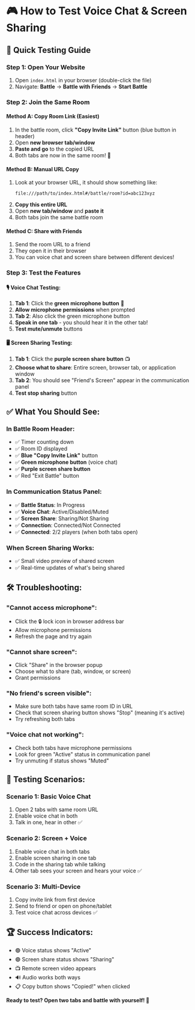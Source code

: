 # 🎮 How to Test Voice Chat & Screen Sharing

## 🚀 **Quick Testing Guide**

### **Step 1: Open Your Website**
1. Open `index.html` in your browser (double-click the file)
2. Navigate: **Battle** → **Battle with Friends** → **Start Battle**

### **Step 2: Join the Same Room**

#### **Method A: Copy Room Link (Easiest)**
1. In the battle room, click **"Copy Invite Link"** button (blue button in header)
2. Open **new browser tab/window**
3. **Paste and go** to the copied URL
4. Both tabs are now in the same room! 🎉

#### **Method B: Manual URL Copy**
1. Look at your browser URL, it should show something like:
   ```
   file:///path/to/index.html#/battle/room?id=abc123xyz
   ```
2. **Copy this entire URL**
3. Open **new tab/window** and **paste it**
4. Both tabs join the same battle room

#### **Method C: Share with Friends**
1. Send the room URL to a friend
2. They open it in their browser
3. You can voice chat and screen share between different devices!

### **Step 3: Test the Features**

#### **🎙️ Voice Chat Testing:**
1. **Tab 1**: Click the **green microphone button** 🎤
2. **Allow microphone permissions** when prompted
3. **Tab 2**: Also click the green microphone button
4. **Speak in one tab** - you should hear it in the other tab!
5. **Test mute/unmute** buttons

#### **🖥️ Screen Sharing Testing:**
1. **Tab 1**: Click the **purple screen share button** 📺
2. **Choose what to share**: Entire screen, browser tab, or application window
3. **Tab 2**: You should see "Friend's Screen" appear in the communication panel
4. **Test stop sharing** button

## ✅ **What You Should See:**

### **In Battle Room Header:**
- ✅ Timer counting down
- ✅ Room ID displayed  
- ✅ **Blue "Copy Invite Link"** button
- ✅ **Green microphone button** (voice chat)
- ✅ **Purple screen share button**
- ✅ Red "Exit Battle" button

### **In Communication Status Panel:**
- ✅ **Battle Status**: In Progress
- ✅ **Voice Chat**: Active/Disabled/Muted
- ✅ **Screen Share**: Sharing/Not Sharing  
- ✅ **Connection**: Connected/Not Connected
- ✅ **Connected**: 2/2 players (when both tabs open)

### **When Screen Sharing Works:**
- ✅ Small video preview of shared screen
- ✅ Real-time updates of what's being shared

## 🛠️ **Troubleshooting:**

### **"Cannot access microphone":**
- Click the 🔒 lock icon in browser address bar
- Allow microphone permissions
- Refresh the page and try again

### **"Cannot share screen":**
- Click "Share" in the browser popup
- Choose what to share (tab, window, or screen)
- Grant permissions

### **"No friend's screen visible":**
- Make sure both tabs have same room ID in URL
- Check that screen sharing button shows "Stop" (meaning it's active)
- Try refreshing both tabs

### **"Voice chat not working":**
- Check both tabs have microphone permissions
- Look for green "Active" status in communication panel
- Try unmuting if status shows "Muted"

## 🎯 **Testing Scenarios:**

### **Scenario 1: Basic Voice Chat**
1. Open 2 tabs with same room URL
2. Enable voice chat in both
3. Talk in one, hear in other ✅

### **Scenario 2: Screen + Voice**
1. Enable voice chat in both tabs  
2. Enable screen sharing in one tab
3. Code in the sharing tab while talking
4. Other tab sees your screen and hears your voice ✅

### **Scenario 3: Multi-Device**
1. Copy invite link from first device
2. Send to friend or open on phone/tablet
3. Test voice chat across devices ✅

## 🏆 **Success Indicators:**
- 🟢 Voice status shows "Active"
- 🟣 Screen share status shows "Sharing"  
- 📺 Remote screen video appears
- 🔊 Audio works both ways
- 📋 Copy button shows "Copied!" when clicked

**Ready to test? Open two tabs and battle with yourself! 🥷**